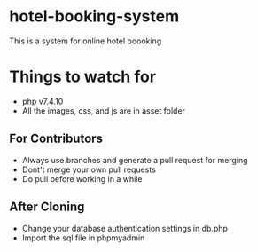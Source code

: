 # hotel-booking-system

  This is a system for online hotel boooking

# Things to watch for
  - php v7.4.10
  - All the images, css, and js are in asset folder

  ## For Contributors
   - Always use branches and generate a pull request for merging
   - Dont't merge your own pull requests
   - Do pull before working in a while

  ## After Cloning
  - Change your database authentication settings in db.php
  - Import the sql file in phpmyadmin
